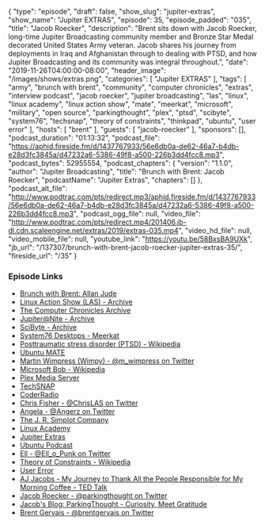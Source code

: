 {
  "type": "episode",
  "draft": false,
  "show_slug": "jupiter-extras",
  "show_name": "Jupiter EXTRAS",
  "episode": 35,
  "episode_padded": "035",
  "title": "Jacob Roecker",
  "description": "Brent sits down with Jacob Roecker, long-time Jupiter Broadcasting community member and Bronze Star Medal decorated United States Army veteran. Jacob shares his journey from deployments in Iraq and Afghanistan through to dealing with PTSD, and how Jupiter Broadcasting and its community was integral throughout.",
  "date": "2019-11-26T04:00:00-08:00",
  "header_image": "/images/shows/extras.png",
  "categories": [
    "Jupiter EXTRAS"
  ],
  "tags": [
    "army",
    "brunch with brent",
    "community",
    "computer chronicles",
    "extras",
    "interview podcast",
    "jacob roecker",
    "jupiter broadcasting",
    "las",
    "linux",
    "linux academy",
    "linux action show",
    "mate",
    "meerkat",
    "microsoft",
    "military",
    "open source",
    "parkingthought",
    "plex",
    "ptsd",
    "scibyte",
    "system76",
    "techsnap",
    "theory of constraints",
    "thinkpad",
    "ubuntu",
    "user error"
  ],
  "hosts": [
    "brent"
  ],
  "guests": [
    "jacob-roecker"
  ],
  "sponsors": [],
  "podcast_duration": "01:13:32",
  "podcast_file": "https://aphid.fireside.fm/d/1437767933/56e6db0a-de62-46a7-b4db-e28d3fc3845a/d47232a6-5386-49f8-a500-226b3dd4fcc8.mp3",
  "podcast_bytes": 52955554,
  "podcast_chapters": {
    "version": "1.1.0",
    "author": "Jupiter Broadcasting",
    "title": "Brunch with Brent: Jacob Roecker",
    "podcastName": "Jupiter Extras",
    "chapters": []
  },
  "podcast_alt_file": "http://www.podtrac.com/pts/redirect.mp3/aphid.fireside.fm/d/1437767933/56e6db0a-de62-46a7-b4db-e28d3fc3845a/d47232a6-5386-49f8-a500-226b3dd4fcc8.mp3",
  "podcast_ogg_file": null,
  "video_file": "http://www.podtrac.com/pts/redirect.mp4/201406.jb-dl.cdn.scaleengine.net/extras/2019/extras-035.mp4",
  "video_hd_file": null,
  "video_mobile_file": null,
  "youtube_link": "https://youtu.be/58BxsBA9UXk",
  "jb_url": "/137307/brunch-with-brent-jacob-roecker-jupiter-extras-35/",
  "fireside_url": "/35"
}


### Episode Links

  * [Brunch with Brent: Allan Jude](https://extras.show/22 "Brunch with Brent: Allan Jude")
  * [Linux Action Show (LAS) - Archive](https://www.jupiterbroadcasting.com/show/linuxactionshow/ "Linux Action Show \(LAS\) - Archive")
  * [The Computer Chronicles Archive](https://www.youtube.com/user/ComputerChroniclesYT/videos "The Computer Chronicles Archive")
  * [Jupiter@Nite - Archive](https://www.jupiterbroadcasting.com/show/nite/ "Jupiter@Nite - Archive")
  * [SciByte - Archive](https://www.jupiterbroadcasting.com/show/scibyte/ "SciByte - Archive")
  * [System76 Desktops - Meerkat](https://system76.com/desktops/meerkat "System76 Desktops - Meerkat")
  * [Posttraumatic stress disorder (PTSD) - Wikipedia](https://en.wikipedia.org/wiki/Posttraumatic_stress_disorder "Posttraumatic stress disorder \(PTSD\) - Wikipedia")
  * [Ubuntu MATE](https://ubuntu-mate.org/ "Ubuntu MATE")
  * [Martin Wimpress (Wimpy) - @m_wimpress on Twitter](https://twitter.com/m_wimpress "Martin Wimpress \(Wimpy\) - @m_wimpress on Twitter")
  * [Microsoft Bob - Wikipedia](https://en.wikipedia.org/wiki/Microsoft_Bob "Microsoft Bob - Wikipedia")
  * [Plex Media Server](https://www.plex.tv/ "Plex Media Server")
  * [TechSNAP](https://techsnap.systems/ "TechSNAP")
  * [CoderRadio](https://www.jupiterbroadcasting.com/show/coderradio/ "CoderRadio")
  * [Chris Fisher - @ChrisLAS on Twitter](https://twitter.com/ChrisLAS "Chris Fisher - @ChrisLAS on Twitter")
  * [Angela - @Angerz on Twitter](https://twitter.com/angerz "Angela - @Angerz on Twitter")
  * [The J. R. Simplot Company](http://www.simplot.com/ "The J. R. Simplot Company")
  * [Linux Academy](https://linuxacademy.com "Linux Academy")
  * [Jupiter Extras](https://extras.show/ "Jupiter Extras")
  * [Ubuntu Podcast](http://ubuntupodcast.org/ "Ubuntu Podcast")
  * [Ell - @Ell_o_Punk on Twitter](https://twitter.com/ell_o_punk "Ell - @Ell_o_Punk on Twitter")
  * [Theory of Constraints - Wikipedia](https://en.wikipedia.org/wiki/Theory_of_constraints "Theory of Constraints - Wikipedia")
  * [User Error](https://error.show/ "User Error")
  * [AJ Jacobs - My Journey to Thank All the People Responsible for My Morning Coffee - TED Talk](https://www.ted.com/talks/aj_jacobs_my_journey_to_thank_all_the_people_responsible_for_my_morning_coffee "AJ Jacobs - My Journey to Thank All the People Responsible for My Morning Coffee - TED Talk")
  * [Jacob Roecker - @parkingthought on Twitter](https://twitter.com/@parkingthought "Jacob Roecker - @parkingthought on Twitter")
  * [Jacob's Blog: ParkingThought - Curiosity, Meet Gratitude](https://parkingthought.com/ "Jacob's Blog: ParkingThought - Curiosity, Meet Gratitude")
  * [Brent Gervais - @brentgervais on Twitter](https://twitter.com/brentgervais "Brent Gervais - @brentgervais on Twitter")


